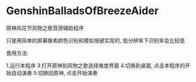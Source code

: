 # GenshinBalladsOfBreezeAider

原神风花节风物之歌音游辅助程序

只是用简单的屏幕像素颜色识别和模拟按键实现的, 低分辨率下识别率会比较低

食用方法:

1.运行本程序
3.打开原神到风物之歌选择难度界面
4.切换到桌面, 点击本程序的开始自动演奏
5.切换回原神, 点击开始演奏
